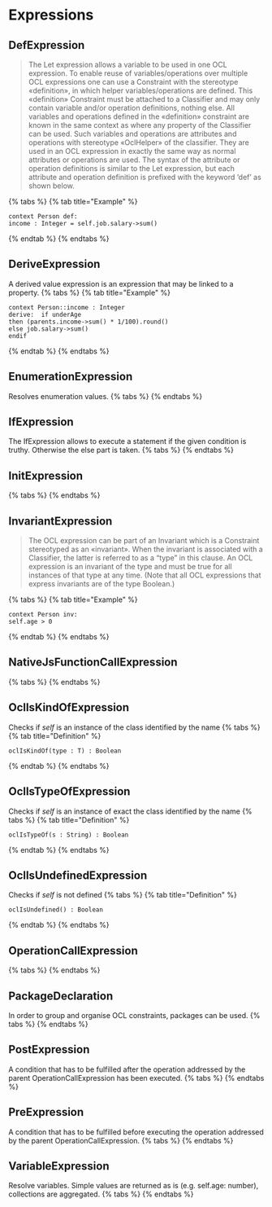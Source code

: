 # Expressions
## DefExpression
> 
> The Let expression allows a variable to be used in one OCL expression.
> To enable reuse of variables/operations over multiple OCL expressions one can use a Constraint with the stereotype «definition», in which helper variables/operations are defined.
> This «definition» Constraint must be attached to a Classifier and may only contain variable and/or operation definitions, nothing else.
> All variables and operations defined in the «definition» constraint are known in the same context as where any property of the Classifier can be used.
> Such variables and operations are attributes and operations with stereotype «OclHelper» of the classifier.
> They are used in an OCL expression in exactly the same way as normal attributes or operations are used.
> The syntax of the attribute or operation definitions is similar to the Let expression, but each attribute and operation definition is prefixed with the keyword ‘def’ as shown below.
> 
{% tabs %}
   {% tab title="Example" %}
   ```ocl
   context Person def:
income : Integer = self.job.salary->sum()
   ```
   {% endtab %}
{% endtabs %}
## DeriveExpression
A derived value expression is an expression that may be linked to a property.
{% tabs %}
   {% tab title="Example" %}
   ```ocl
   context Person::income : Integer
derive:  if underAge
 then (parents.income->sum() * 1/100).round()
 else job.salary->sum()
endif
   ```
   {% endtab %}
{% endtabs %}
## EnumerationExpression
Resolves enumeration values.
{% tabs %}
{% endtabs %}
## IfExpression
The IfExpression allows to execute a statement if the given condition is truthy.
Otherwise the else part is taken.
{% tabs %}
{% endtabs %}
## InitExpression
{% tabs %}
{% endtabs %}
## InvariantExpression
> 
> The OCL expression can be part of an Invariant which is a Constraint stereotyped as an «invariant».
> When the invariant is associated with a Classifier, the latter is referred to as a “type” in this clause.
> An OCL expression is an invariant of the type and must be true for all instances of that type at any time.
> (Note that all OCL expressions that express invariants are of the type Boolean.)
> 
{% tabs %}
   {% tab title="Example" %}
   ```ocl
   context Person inv:
self.age > 0
   ```
   {% endtab %}
{% endtabs %}
## NativeJsFunctionCallExpression
{% tabs %}
{% endtabs %}
## OclIsKindOfExpression
Checks if *self* is an instance of the class identified by the name
{% tabs %}
   {% tab title="Definition" %}
   ```ocl
   oclIsKindOf(type : T) : Boolean
   ```
   {% endtab %}
{% endtabs %}
## OclIsTypeOfExpression
Checks if *self* is an instance of exact the class identified by the name
{% tabs %}
   {% tab title="Definition" %}
   ```ocl
   oclIsTypeOf(s : String) : Boolean
   ```
   {% endtab %}
{% endtabs %}
## OclIsUndefinedExpression
Checks if *self* is not defined
{% tabs %}
   {% tab title="Definition" %}
   ```ocl
   oclIsUndefined() : Boolean
   ```
   {% endtab %}
{% endtabs %}
## OperationCallExpression
{% tabs %}
{% endtabs %}
## PackageDeclaration
In order to group and organise OCL constraints, packages can be used.
{% tabs %}
{% endtabs %}
## PostExpression
A condition that has to be fulfilled after the operation addressed by the parent OperationCallExpression has been executed.
{% tabs %}
{% endtabs %}
## PreExpression
A condition that has to be fulfilled before executing the operation addressed by the parent OperationCallExpression.
{% tabs %}
{% endtabs %}
## VariableExpression
Resolve variables. Simple values are returned as is (e.g. self.age: number), collections are aggregated.
{% tabs %}
{% endtabs %}

